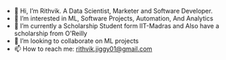 - 👋 Hi, I’m Rithvik. A Data Scientist, Marketer and Software Developer. 
- 👀 I’m interested in ML, Software Projects, Automation, And Analytics 
- 🌱 I’m currently a Scholarship Student form IIT-Madras and Also have a scholarship from O'Reilly
- 💞️ I’m looking to collaborate on ML projects 
- 📫 How to reach me: rithvik.jiggy01@gmail.com

<!---
jiggy01/jiggy01 is a ✨ special ✨ repository because its `README.md` (this file) appears on your GitHub profile.
You can click the Preview link to take a look at your changes.
--->
